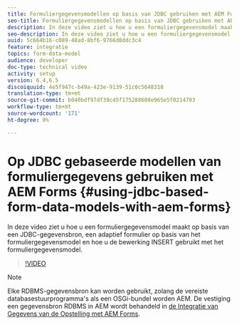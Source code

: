 ```yaml
---
title: Formuliergegevensmodellen op basis van JDBC gebruiken met AEM Forms
seo-title: Formuliergegevensmodellen op basis van JDBC gebruiken met AEM Forms
description: In deze video ziet u hoe u een formuliergegevensmodel maakt op basis van een JDBC-gegevensbron, een adaptief formulier op basis van het formuliergegevensmodel en hoe u de bewerking INSERT gebruikt met het formuliergegevensmodel.
seo-description: In deze video ziet u hoe u een formuliergegevensmodel maakt op basis van een JDBC-gegevensbron, een adaptief formulier op basis van het formuliergegevensmodel en hoe u de bewerking INSERT gebruikt met het formuliergegevensmodel.
uuid: 5c664b16-c089-48ad-8bf6-9766d0ddc3c4
feature: integratie
topics: form-data-model
audience: developer
doc-type: technical video
activity: setup
version: 6.4,6.5
discoiquuid: 4e5f947c-b49a-423e-9139-51c0c5648318
translation-type: tm+mt
source-git-commit: b040bdf97df39c45f175288608e965e5f0214703
workflow-type: tm+mt
source-wordcount: '171'
ht-degree: 0%

---
```



# Op JDBC gebaseerde modellen van formuliergegevens gebruiken met AEM Forms {#using-jdbc-based-form-data-models-with-aem-forms}

In deze video ziet u hoe u een formuliergegevensmodel maakt op basis van een JDBC-gegevensbron, een adaptief formulier op basis van het formuliergegevensmodel en hoe u de bewerking INSERT gebruikt met het formuliergegevensmodel.

>[!VIDEO](https://video.tv.adobe.com/v/17736/?quality=9&learn=on)

>[!NOTE]
>
>Elke RDBMS-gegevensbron kan worden gebruikt, zolang de vereiste databasestuurprogramma&#39;s als een OSGi-bundel worden AEM. De vestiging een gegevensbron RDBMS in AEM wordt behandeld in [de Integratie van Gegevens van de Opstelling met AEM Forms](/help/forms/adaptive-forms/data-integration-technical-video-setup.md).

